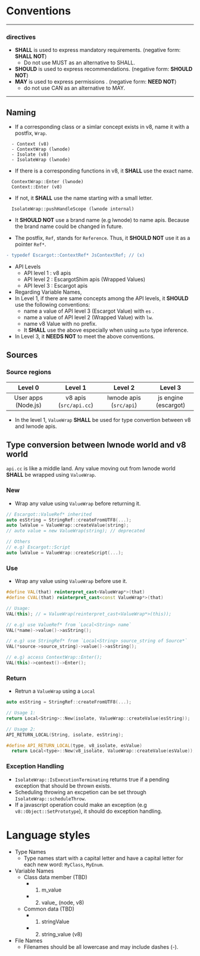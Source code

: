 # Conventions



--------

### directives

* **SHALL** is used to express mandatory requirements. (negative form: **SHALL NOT**)
  * Do not use MUST as an alternative to SHALL.
* **SHOULD** is used to express recommendations. (negative form: **SHOULD NOT**)
* **MAY** is used to express permissions .  (negative form: **NEED NOT**)
  * do not use CAN as an alternative to MAY.

---------



## Naming

- If a corresponding class or a simlar concept exists in v8, name it with a postfix, `Wrap`.
```
  - Context (v8)
  - ContextWrap (lwnode)
  - Isolate (v8)
  - IsolateWrap (lwnode)
```

- If there is a corresponding functions in v8, it **SHALL** use the exact name.
```
  ContextWrap::Enter (lwnode)
  Context::Enter (v8)
```

- If not, it **SHALL** use the name starting with a small letter.
```
  IsolateWrap::pushHandleScope (lwnode internal)
```

- It **SHOULD NOT** use a brand name (e.g lwnode) to name apis. Because the brand name could be changed in future.

- The postfix, `Ref`, stands for `Reference`. Thus, it **SHOULD NOT** use it as a pointer `Ref*`.

```diff
- typedef Escargot::ContextRef* JsContextRef; // (x)
```

* API Levels
  * API level 1 : v8 apis
  * API level 2 : EscargotShim apis (Wrapped Values)
  * API level 3 : Escargot apis
* Regarding Variable Names, 
* In Level 1, if there are same concepts among the API levels, it **SHOULD** use the following conventions:
  * name a value of API level 3 (Escargot Value) with `es` .
  * name a value of API level 2 (Wrapped Value) with `lw`.
  * name v8 Value with no prefix.
  * It **SHALL** use the above especially when using `auto` type inference.
* In Level 3, it **NEEDS NOT** to meet the above conventions.



## Sources

### Source regions

|       Level 0       |        Level 1         |         Level 2         |       Level 3        |
| :-----------------: | :--------------------: | :---------------------: | :------------------: |
| User apps (Node.js) | v8 apis (`src/api.cc`) | lwnode apis (`src/api`) | js engine (escargot) |

* In the level 1, `ValueWrap` **SHALL** be used for type convertion between v8 and lwnode apis.

  

## Type conversion between lwnode world and v8 world

`api.cc` is like a middle land. Any value moving out from lwnode world **SHALL** be wrapped using `ValueWrap`.



### New
- Wrap any value using `ValueWrap` before returning it.

```c++
// Escargot::ValueRef* inherited
auto esString = StringRef::createFromUTF8(...);
auto lwValue = ValueWrap::createValue(string);
// auto value = new ValueWrap(string); // deprecated

// Others 
// e.g) Escargot::Script
auto lwValue = ValueWrap::createScript(...);
```



### Use

- Wrap any value using `ValueWrap` before use it.

```c++
#define VAL(that) reinterpret_cast<ValueWrap*>(that)
#define CVAL(that) reinterpret_cast<const ValueWrap*>(that)

// Usage:
VAL(this); // = ValueWrap(reinterpret_cast<ValueWrap*>(this));

// e.g) use ValueRef* from `Local<String> name`
VAL(*name)->value()->asString();

// e.g) use StringRef* from `Local<String> source_string of Source*`
VAL(*source->source_string)->value()->asString();

// e.g) access ContextWrap::Enter();
VAL(this)->context()->Enter();
```



### Return

* Retrun a `ValueWrap` using a `Local`

```c++
auto esString = StringRef::createFromUTF8(...);

// Usage 1:   
return Local<String>::New(isolate, ValueWrap::createValue(esString));

// Usage 2:
API_RETURN_LOCAL(String, isolate, esString);

#define API_RETURN_LOCAL(type, v8_isolate, esValue)                      \
  return Local<type>::New(v8_isolate, ValueWrap::createValue(esValue));
```



### Exception Handling

* `IsolateWrap::IsExecutionTerminating` returns true if a pending exception that should be thrown exists.
* Scheduling throwing an excpetion can be set through `IsolateWrap::scheduleThrow`.
* If a javascript operation could make an exception (e.g `v8::Object::SetPrototype`), it should do exception handling.



# Language styles

- Type Names
  - Type names start with a capital letter and have a capital letter for each new word: `MyClass`, `MyEnum`.
- Variable Names
  - Class data member (TBD)
    - 1) m_value
    - 2) value_ (node, v8)
  - Common data (TBD)
    - 1) stringValue
    - 2) string_value (v8)
- File Names
  - Filenames should be all lowercase and may include dashes (-).

